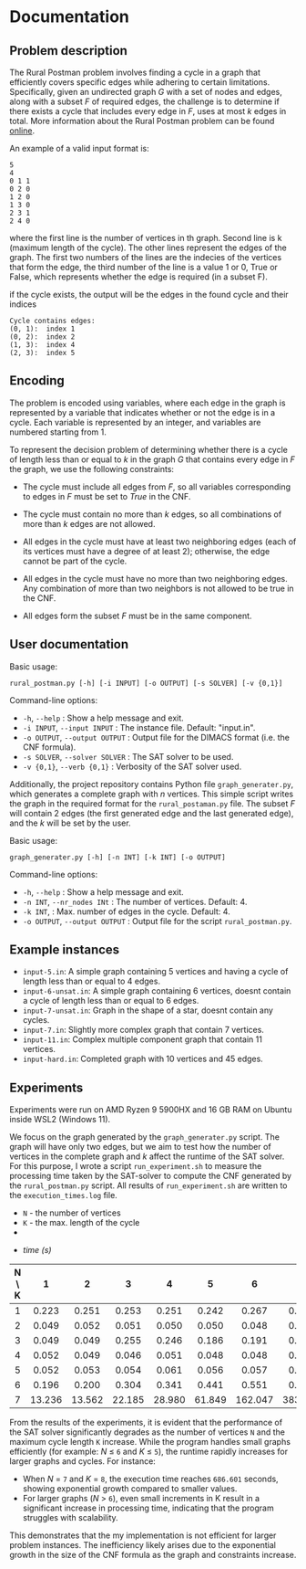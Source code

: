 # Documentation

## Problem description

The Rural Postman problem involves finding a cycle in a graph that efficiently covers specific edges while adhering to certain limitations. 
Specifically, given an undirected graph $G$ with a set of nodes and edges, along with a subset $F$ of required edges, the challenge is to determine 
if there exists a cycle that includes every edge in $F$, uses at most $k$ edges in total. More information about the Rural Postman problem can be found [online](https://en.wikipedia.org/wiki/Chinese_postman_problem).

An example of a valid input format is:

```
5
4
0 1 1
0 2 0
1 2 0
1 3 0
2 3 1
2 4 0
```

where the first line is the number of vertices in th graph. Second line is k (maximum length of the cycle). 
The other lines represent the edges of the graph. The first two numbers of the lines are the indecies of the vertices 
that form the edge, the third number of the line is a value 1 or 0, True or False, which represents whether the edge is required (in a subset F).

if the cycle exists, the output will be the edges in the found cycle and their indices

```
Cycle contains edges:
(0, 1):  index 1
(0, 2):  index 2
(1, 3):  index 4
(2, 3):  index 5
```

## Encoding
The problem is encoded using variables, where each edge in the graph is represented by a variable that indicates whether or not the edge is in a cycle. Each variable is represented by an integer, and variables are numbered starting from 1.

To represent the decision problem of determining whether there is a cycle of length less than or equal to $k$ in the graph $G$ that contains every edge in $F$ the graph, we use the following constraints:

- The cycle must include all edges from $F$, so all variables corresponding to edges in $F$ must be set to $True$ in the CNF.

- The cycle must contain no more than $k$ edges, so all combinations of more than $k$ edges are not allowed.

- All edges in the cycle must have at least two neighboring edges (each of its vertices must have a degree of at least 2); otherwise, the edge cannot be part of the cycle.

- All edges in the cycle must have no more than two neighboring edges. Any combination of more than two neighbors is not allowed to be true in the CNF.

- All edges form the subset $F$ must be in the same component.


## User documentation

Basic usage: 
```
rural_postman.py [-h] [-i INPUT] [-o OUTPUT] [-s SOLVER] [-v {0,1}]
```

Command-line options:

* `-h`, `--help` : Show a help message and exit.
* `-i INPUT`, `--input INPUT` : The instance file. Default: "input.in".
* `-o OUTPUT`, `--output OUTPUT` : Output file for the DIMACS format (i.e. the CNF formula).
* `-s SOLVER`, `--solver SOLVER` : The SAT solver to be used.
*  `-v {0,1}`, `--verb {0,1}` :  Verbosity of the SAT solver used.


Additionally, the project repository contains Python file `graph_generater.py`, which generates a complete graph with $n$ vertices. This simple script writes the graph in the required format for the `rural_postaman.py` file. The subset $F$ will contain 2 edges (the first generated edge and the last generated edge), and the $k$ will be set by the user.

Basic usage: 
```
graph_generater.py [-h] [-n INT] [-k INT] [-o OUTPUT]
```

Command-line options:

* `-h`, `--help` : Show a help message and exit.
* `-n INT`, `--nr_nodes INt` : The number of vertices. Default: 4.
* `-k INT`, : Max. number of edges in the cycle. Default: 4.
* `-o OUTPUT`, `--output OUTPUT` : Output file for the script `rural_postman.py`.

## Example instances

* `input-5.in`: A simple graph containing 5 vertices and having a cycle of length less than or equal to 4 edges.
* `input-6-unsat.in`: A simple graph containing 6 vertices, doesnt contain a cycle of length less than or equal to 6 edges.
* `input-7-unsat.in`: Graph in the shape of a star, doesnt contain any cycles. 
* `input-7.in`: Slightly more complex graph that contain 7 vertices.
* `input-11.in`: Complex multiple component graph that contain 11 vertices. 
* `input-hard.in`: Completed graph with 10 vertices and 45 edges.

## Experiments

Experiments were run on AMD Ryzen 9 5900HX and 16 GB RAM on Ubuntu inside WSL2 (Windows 11).

We focus on the graph generated by the `graph_generater.py` script. The graph will have only two edges, but we aim to test how the number of vertices in the complete graph and $k$ affect the runtime of the SAT solver. For this purpose, I wrote a script `run_experiment.sh` to measure the processing time taken by the SAT-solver to compute the CNF generated by the `rural_postman.py` script. All results of `run_experiment.sh` are written to the `execution_times.log` file.


* `N` - the number of vertices
* `K` - the max. length of the cycle
* 
- *time (s)* 

| N \ K |   1    |   2    |   3    |   4    |   5    |    6    |    7    |    8    |
| :---: | :----: | :----: | :----: | :----: | :----: | :-----: | :-----: | :-----: |
|   1   |  0.223 |  0.251 |  0.253 |  0.251 |  0.242 |  0.267  |  0.232  |  0.234  |
|   2   |  0.049 |  0.052 |  0.051 |  0.050 |  0.050 |  0.048  |  0.047  |  0.047  |
|   3   |  0.049 |  0.049 |  0.255 |  0.246 |  0.186 |  0.191  |  0.181  |  0.181  |
|   4   |  0.052 |  0.049 |  0.046 |  0.051 |  0.048 |  0.048  |  0.051  |  0.051  |
|   5   |  0.052 |  0.053 |  0.054 |  0.061 |  0.056 |  0.057  |  0.053  |  0.054  |
|   6   |  0.196 |  0.200 |  0.304 |  0.341 |  0.441 |  0.551  |  0.576  |  0.454  |
|   7   | 13.236 | 13.562 | 22.185 | 28.980 | 61.849 | 162.047 | 383.051 | 686.601 |


From the results of the experiments, it is evident that the performance of the SAT solver significantly degrades as the number of vertices `N` and the maximum cycle length `K` increase. While the program handles small graphs efficiently (for example: $N$ $\leq$ `6` and $K$ $\leq$ `5`), the runtime rapidly increases for larger graphs and cycles. For instance:
 - When $N$ = `7` and $K$ = `8`, the execution time reaches `686.601` seconds, showing exponential growth compared to smaller values.
 - For larger graphs ($N$ > `6`), even small increments in K result in a significant increase in processing time, indicating that the program struggles with scalability. 

This demonstrates that the my implementation is not efficient for larger problem instances. The inefficiency likely arises due to the exponential growth in the size of the CNF formula as the graph and constraints increase.